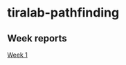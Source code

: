 # tiralab-pathfinding

## Week reports
[Week 1](https://github.com/hexparvi/tiralab-pathfinding/blob/master/tiralab-pathfinding/documentation/week_report_1.md)
